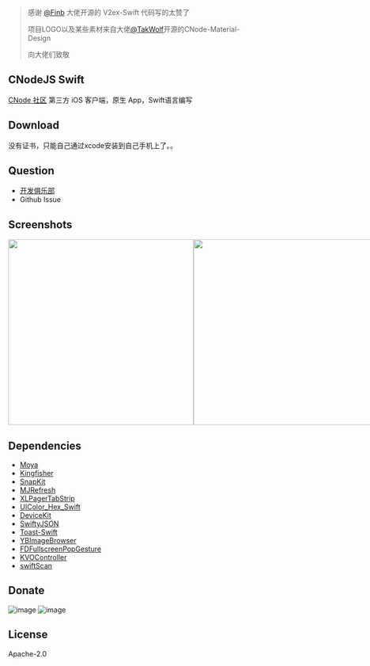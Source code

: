 > 感谢 [@Finb](https://github.com/Finb) 大佬开源的 V2ex-Swift 代码写的太赞了
>
> 项目LOGO以及某些素材来自大佬[@TakWolf](https://github.com/TakWolf)开源的CNode-Material-Design
>
> 向大佬们致敬

## CNodeJS Swift

[CNode 社区](https://cnodejs.org/) 第三方 iOS 客户端，原生 App，Swift语言编写

## Download

没有证书，只能自己通过xcode安装到自己手机上了。。

## Question

- [开发俱乐部](https://17dev.club/)
- Github Issue

## Screenshots

<div style="display:flex; ">
<img width="375" src="https://user-images.githubusercontent.com/6915570/48322245-8f962c80-e661-11e8-96c9-de9ea9a694d7.png"/>
<img width="375" src="https://user-images.githubusercontent.com/6915570/48322246-902ec300-e661-11e8-8bf8-07099b047122.png"/>
<img width="375" src="https://user-images.githubusercontent.com/6915570/48322247-902ec300-e661-11e8-9f30-a4627bca2c96.png"/>
<img width="375" src="https://user-images.githubusercontent.com/6915570/48322248-902ec300-e661-11e8-83f8-b7facb5dbe46.png"/>
<img width="375" src="https://user-images.githubusercontent.com/6915570/48322249-90c75980-e661-11e8-862a-6db7d4e1ee0f.png"/>
<img width="375" src="https://user-images.githubusercontent.com/6915570/48322250-90c75980-e661-11e8-84ce-bb98ff6185d9.png"/>
</div>

## Dependencies

- [Moya](https://github.com/Moya/Moya)
- [Kingfisher](https://github.com/onevcat/Kingfisher)
- [SnapKit](https://github.com/SnapKit/SnapKit)
- [MJRefresh](https://github.com/CoderMJLee/MJRefresh)
- [XLPagerTabStrip](https://github.com/xmartlabs/XLPagerTabStrip)
- [UIColor_Hex_Swift](https://github.com/yeahdongcn/UIColor-Hex-Swift)
- [DeviceKit](https://github.com/dennisweissmann/DeviceKit)
- [SwiftyJSON](https://github.com/SwiftyJSON/SwiftyJSON)
- [Toast-Swift](https://github.com/scalessec/Toast-Swift)
- [YBImageBrowser](https://github.com/indulgeIn/YBImageBrowser)
- [FDFullscreenPopGesture](https://github.com/forkingdog/FDFullscreenPopGesture)
- [KVOController](https://github.com/facebook/KVOController)
- [swiftScan](https://github.com/MxABC/swiftScan)

## Donate

![image](https://cloud.githubusercontent.com/assets/6915570/18000010/9283d530-6bae-11e6-8c34-cd27060b9074.png)
![image](https://cloud.githubusercontent.com/assets/6915570/17999995/7c2a4db4-6bae-11e6-891c-4b6bc4f00f4b.png)

## License

 Apache-2.0
